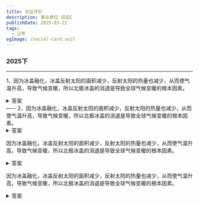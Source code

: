 ```yaml
---
title: 论证评价
description: 事业单位 综应C
publishDate: 2025-03-22
tags:
  - 公考
ogImage: /social-card.avif
---
```

### 2025下

---

1、因为冰盖融化，冰盖反射太阳的面积减少，反射太阳的热量也减少，从而使气温升高，导致气候变暖，所以北极冰盖的消退是导致全球气候变暖的根本因素。

<details>
  <summary>答案</summary>
X：第一段由“冰盖融化导致气候变暖”推出“北极冰盖的消退是导致全球气候变暖的根本因素”存在论证错误。
Y：因为论据只是说明冰盖融化是气候变暖的一个因素，并未说明是根本因素，论点中“根本因素”表述太过绝对，属于绝对化表述。
</details>
—--
2、因为冰盖融化，冰盖反射太阳的面积减少，反射太阳的热量也减少，从而使气温升高，导致气候变暖，所以北极冰盖的消退是导致全球气候变暖的根本因素。

<details>
  <summary>答案</summary>

X：第一段由“冰盖融化导致气候变暖”推出“北极冰盖的消退是导致全球气候变暖的根本因素”存在论证错误。
Y：因为论据只是说明冰盖融化是气候变暖的一个因素，并未说明是根本因素，论点中“根本因素”表述太过绝对，属于绝对化表述。

</details>

因为冰盖融化，冰盖反射太阳的面积减少，反射太阳的热量也减少，从而使气温升高，导致气候变暖，所以北极冰盖的消退是导致全球气候变暖的根本因素。

<details>
  <summary>答案</summary>

X：第一段由“冰盖融化导致气候变暖”推出“北极冰盖的消退是导致全球气候变暖的根本因素”存在论证错误。
Y：因为论据只是说明冰盖融化是气候变暖的一个因素，并未说明是根本因素，论点中“根本因素”表述太过绝对，属于绝对化表述。

</details>

因为冰盖融化，冰盖反射太阳的面积减少，反射太阳的热量也减少，从而使气温升高，导致气候变暖，所以北极冰盖的消退是导致全球气候变暖的根本因素。

<details>
  <summary>答案</summary>

X：第一段由“冰盖融化导致气候变暖”推出“北极冰盖的消退是导致全球气候变暖的根本因素”存在论证错误。
Y：因为论据只是说明冰盖融化是气候变暖的一个因素，并未说明是根本因素，论点中“根本因素”表述太过绝对，属于绝对化表述。

</details>

